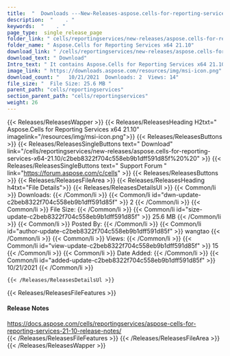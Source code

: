 ```yaml
---
title:  "  Downloads ---New-Releases-aspose.cells-for-reporting-services-x64-21.10 . " 
description:  "    . " 
keywords:  "    . " 
page_type:  single_release_page
folder_link: " cells/reportingservices/new-releases/aspose.cells-for-reporting-services-x64-21.10/"
folder_name: " Aspose.Cells for Reporting Services x64 21.10"
download_link: " /cells/reportingservices/new-releases/aspose.cells-for-reporting-services-x64-21.10/c2beb8322f704c558eb9b1dff591d85f"
download_text: " Download"
Intro_text: " It contains Aspose.Cells for Reporting Services x64 21.10 release."
image_link: " https://downloads.aspose.com/resources/img/msi-icon.png"
download_count: "   10/21/2021  Downloads: 2  Views: 14"
file_size: "  File Size: 25.6 MB "
parent_path: "cells/reportingservices"
section_parent_path: "cells/reportingservices"
weight: 26 
---
```


{{< Releases/ReleasesWapper >}}
  {{< Releases/ReleasesHeading H2txt=" Aspose.Cells for Reporting Services x64 21.10" imagelink="/resources/img/msi-icon.png">}}
  {{< Releases/ReleasesButtons >}}
    {{< Releases/ReleasesSingleButtons text=" Download" link="/cells/reportingservices/new-releases/aspose.cells-for-reporting-services-x64-21.10/c2beb8322f704c558eb9b1dff591d85f%20%20" >}}
    {{< Releases/ReleasesSingleButtons text=" Support Forum " link="https://forum.aspose.com/c/cells" >}}
  {{< Releases/ReleasesButtons >}}
  {{< Releases/ReleasesFileArea >}}
    {{< Releases/ReleasesHeading h4txt="File Details">}}
    {{< Releases/ReleasesDetailsUl >}}
            {{< Common/li  >}} Downloads: {{< /Common/li >}} 
      {{< Common/li id="dwn-update-c2beb8322f704c558eb9b1dff591d85f" >}} 2 {{< /Common/li >}} 
      {{< Common/li  >}} File Size: {{< /Common/li >}} 
      {{< Common/li id="size-update-c2beb8322f704c558eb9b1dff591d85f" >}} 25.6 MB {{< /Common/li >}} 
      {{< Common/li  >}} Posted By: {{< /Common/li >}} 
      {{< Common/li id="author-update-c2beb8322f704c558eb9b1dff591d85f" >}} wangtao {{< /Common/li >}} 
      {{< Common/li  >}} Views: {{< /Common/li >}} 
      {{< Common/li id="view-update-c2beb8322f704c558eb9b1dff591d85f" >}} 15 {{< /Common/li >}} 
      {{< Common/li  >}} Date Added: {{< /Common/li >}} 
      {{< Common/li id="added-update-c2beb8322f704c558eb9b1dff591d85f" >}} 10/21/2021 {{< /Common/li >}} 

    {{< /Releases/ReleasesDetailsUl >}}

  {{< Releases/ReleasesFileFeatures >}}
      <h4>Release Notes</h4><div><a href="https://docs.aspose.com/cells/reportingservices/aspose-cells-for-reporting-services-21-10-release-notes/">https://docs.aspose.com/cells/reportingservices/aspose-cells-for-reporting-services-21-10-release-notes/</a></div>
  {{< /Releases/ReleasesFileFeatures >}}
 {{< /Releases/ReleasesFileArea >}}
{{< /Releases/ReleasesWapper >}}


